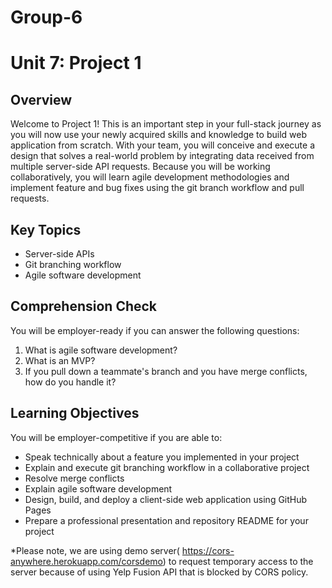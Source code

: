 # Group-6

# Unit 7: Project 1

## Overview

Welcome to Project 1! This is an important step in your full-stack journey as you will now use your newly acquired skills and knowledge to build web application from scratch. With your team, you will conceive and execute a design that solves a real-world problem by integrating data received from multiple server-side API requests. Because you will be working collaboratively, you will learn agile development methodologies and implement feature and bug fixes using the git branch workflow and pull requests.

## Key Topics

- Server-side APIs
- Git branching workflow
- Agile software development

## Comprehension Check

You will be employer-ready if you can answer the following questions:

1. What is agile software development?
2. What is an MVP?
3. If you pull down a teammate's branch and you have merge conflicts, how do you handle it?

## Learning Objectives

You will be employer-competitive if you are able to:

- Speak technically about a feature you implemented in your project
- Explain and execute git branching workflow in a collaborative project
- Resolve merge conflicts
- Explain agile software development
- Design, build, and deploy a client-side web application using GitHub Pages
- Prepare a professional presentation and repository README for your project

*Please note, we are using demo server( https://cors-anywhere.herokuapp.com/corsdemo) to request temporary access to the server because of using Yelp Fusion API that is blocked by CORS policy.
